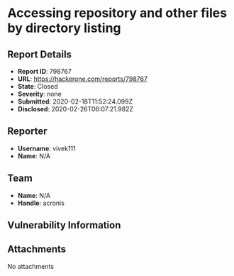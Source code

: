 # Accessing repository and other files  by directory listing

## Report Details
- **Report ID**: 798767
- **URL**: https://hackerone.com/reports/798767
- **State**: Closed
- **Severity**: none
- **Submitted**: 2020-02-18T11:52:24.099Z
- **Disclosed**: 2020-02-26T06:07:21.982Z

## Reporter
- **Username**: vivek111
- **Name**: N/A

## Team
- **Name**: N/A
- **Handle**: acronis

## Vulnerability Information


## Attachments
No attachments
